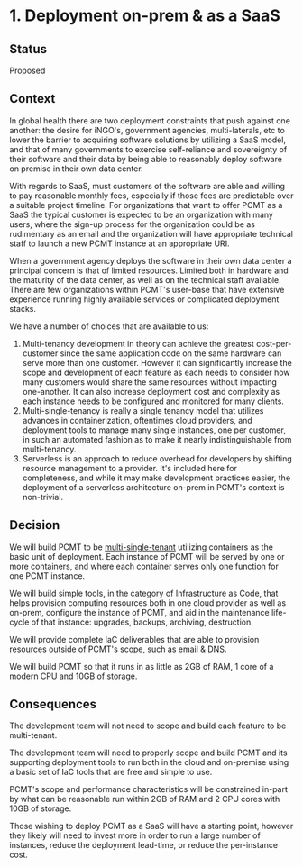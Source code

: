 # 1. Deployment on-prem & as a SaaS

## Status

Proposed

## Context

In global health there are two deployment constraints that push against one
another:  the desire for iNGO's, government agencies, multi-laterals, etc to
lower the barrier to acquiring software solutions by utilizing a SaaS model,
and that of many governments to exercise self-reliance and sovereignty of their
software and their data by being able to reasonably deploy software on premise
in their own data center.

With regards to SaaS, must customers of the software are able and willing to
pay reasonable monthly fees, especially if those fees are predictable over a
suitable project timeline.  For organizations that want to offer PCMT as a
SaaS the typical customer is expected to be an organization with many users,
where the sign-up process for the organization could be as rudimentary as an 
email and the organization will have appropriate technical staff to launch a
new PCMT instance at an appropriate URI.

When a government agency deploys the software in their own data center a
principal concern is that of limited resources.  Limited both in hardware and
the maturity of the data center, as well as on the technical staff available.
There are few organizations within PCMT's user-base that have extensive 
experience running highly available services or complicated deployment stacks.

We have a number of choices that are available to us:

1. Multi-tenancy development in theory can achieve the greatest 
   cost-per-customer since the same application code on the same hardware
   can serve more than one customer.  However it can significantly increase
   the scope and development of each feature as each needs to consider how
   many customers would share the same resources without impacting one-another.
   It can also increase deployment cost and complexity as each instance needs
   to be configured and monitored for many clients.
1. Multi-single-tenancy is really a single tenancy model that utilizes advances
   in containerization, oftentimes cloud providers, and deployment tools to 
   manage many single instances, one per customer, in such an automated fashion
   as to make it nearly indistinguishable from multi-tenancy.
1. Serverless is an approach to reduce overhead for developers by shifting 
   resource management to a provider.  It's included here for completeness, 
   and while it may make development practices easier, the deployment of a 
   serverless architecture on-prem in PCMT's context is non-trivial.

## Decision

We will build PCMT to be [multi-single-tenant][multi-single-tenant] utilizing 
containers as the basic unit of deployment.  Each instance of PCMT will be 
served by one or more containers, and where each container serves only one 
function for one PCMT instance.

We will build simple tools, in the category of Infrastructure as Code, that
helps provision computing resources both in one cloud provider as well as
on-prem, configure the instance of PCMT, and aid in the maintenance life-cycle 
of that instance:  upgrades, backups, archiving, destruction.

We will provide complete IaC deliverables that are able to provision resources
outside of PCMT's scope, such as email & DNS.

We will build PCMT so that it runs in as little as 2GB of RAM, 1 core of a 
modern CPU and 10GB of storage.

[multi-single-tenant]: https://www.linkedin.com/pulse/architecture-constraints-end-multi-tenancy-gregor-hohpe/

## Consequences

The development team will not need to scope and build each feature to be
multi-tenant.

The development team will need to properly scope and build PCMT and its
supporting deployment tools to run both in the cloud and on-premise using
a basic set of IaC tools that are free and simple to use.

PCMT's scope and performance characteristics will be constrained in-part by 
what can be reasonable run within 2GB of RAM and 2 CPU cores with 10GB of 
storage.

Those wishing to deploy PCMT as a SaaS will have a starting point, however they
likely will need to invest more in order to run a large number of instances,
reduce the deployment lead-time, or reduce the per-instance cost.